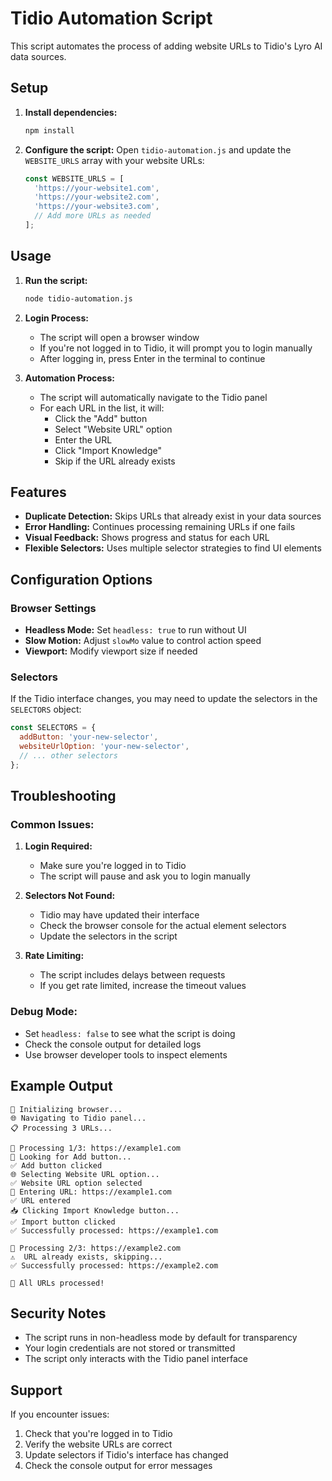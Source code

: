 # Tidio Automation Script

This script automates the process of adding website URLs to Tidio's Lyro AI data sources.

## Setup

1. **Install dependencies:**
   ```bash
   npm install
   ```

2. **Configure the script:**
   Open `tidio-automation.js` and update the `WEBSITE_URLS` array with your website URLs:
   ```javascript
   const WEBSITE_URLS = [
     'https://your-website1.com',
     'https://your-website2.com',
     'https://your-website3.com',
     // Add more URLs as needed
   ];
   ```

## Usage

1. **Run the script:**
   ```bash
   node tidio-automation.js
   ```

2. **Login Process:**
   - The script will open a browser window
   - If you're not logged in to Tidio, it will prompt you to login manually
   - After logging in, press Enter in the terminal to continue

3. **Automation Process:**
   - The script will automatically navigate to the Tidio panel
   - For each URL in the list, it will:
     - Click the "Add" button
     - Select "Website URL" option
     - Enter the URL
     - Click "Import Knowledge"
     - Skip if the URL already exists

## Features

- **Duplicate Detection:** Skips URLs that already exist in your data sources
- **Error Handling:** Continues processing remaining URLs if one fails
- **Visual Feedback:** Shows progress and status for each URL
- **Flexible Selectors:** Uses multiple selector strategies to find UI elements

## Configuration Options

### Browser Settings
- **Headless Mode:** Set `headless: true` to run without UI
- **Slow Motion:** Adjust `slowMo` value to control action speed
- **Viewport:** Modify viewport size if needed

### Selectors
If the Tidio interface changes, you may need to update the selectors in the `SELECTORS` object:
```javascript
const SELECTORS = {
  addButton: 'your-new-selector',
  websiteUrlOption: 'your-new-selector',
  // ... other selectors
};
```

## Troubleshooting

### Common Issues:

1. **Login Required:**
   - Make sure you're logged in to Tidio
   - The script will pause and ask you to login manually

2. **Selectors Not Found:**
   - Tidio may have updated their interface
   - Check the browser console for the actual element selectors
   - Update the selectors in the script

3. **Rate Limiting:**
   - The script includes delays between requests
   - If you get rate limited, increase the timeout values

### Debug Mode:
- Set `headless: false` to see what the script is doing
- Check the console output for detailed logs
- Use browser developer tools to inspect elements

## Example Output

```
🚀 Initializing browser...
🌐 Navigating to Tidio panel...
📋 Processing 3 URLs...

📍 Processing 1/3: https://example1.com
🔘 Looking for Add button...
✅ Add button clicked
🌐 Selecting Website URL option...
✅ Website URL option selected
📝 Entering URL: https://example1.com
✅ URL entered
📥 Clicking Import Knowledge button...
✅ Import button clicked
✅ Successfully processed: https://example1.com

📍 Processing 2/3: https://example2.com
⚠️  URL already exists, skipping...
✅ Successfully processed: https://example2.com

🎉 All URLs processed!
```

## Security Notes

- The script runs in non-headless mode by default for transparency
- Your login credentials are not stored or transmitted
- The script only interacts with the Tidio panel interface

## Support

If you encounter issues:
1. Check that you're logged in to Tidio
2. Verify the website URLs are correct
3. Update selectors if Tidio's interface has changed
4. Check the console output for error messages